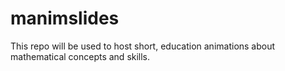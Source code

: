 # manimslides
This repo will be used to host short, education animations about mathematical concepts and skills.
